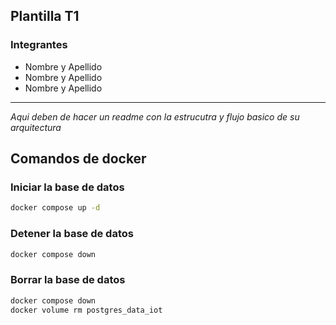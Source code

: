 ## Plantilla T1

### Integrantes

- Nombre y Apellido
- Nombre y Apellido
- Nombre y Apellido

---

_Aqui deben de hacer un readme con la estrucutra y flujo basico de su arquitectura_


## Comandos de docker


### Iniciar la base de datos

```bash
docker compose up -d
```

### Detener la base de datos

```bash
docker compose down
```

### Borrar la base de datos

```bash
docker compose down 
docker volume rm postgres_data_iot
```